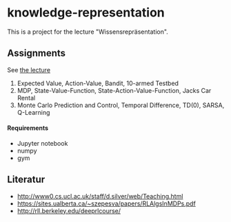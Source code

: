 # knowledge-representation

This is a project for the lecture "Wissensrepräsentation".

## Assignments

See [the lecture](https://moodle.htw-berlin.de/course/view.php?id=14471)

1. Expected Value, Action-Value, Bandit, 10-armed Testbed
2. MDP, State-Value-Function, State-Action-Value-Function, Jacks Car Rental
3. Monte Carlo Prediction and Control, Temporal Difference, TD(0), SARSA, Q-Learning

#### Requirements

- Jupyter notebook
- numpy
- gym

## Literatur

- http://www0.cs.ucl.ac.uk/staff/d.silver/web/Teaching.html
- https://sites.ualberta.ca/~szepesva/papers/RLAlgsInMDPs.pdf
- http://rll.berkeley.edu/deeprlcourse/
